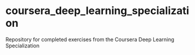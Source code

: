 # coursera_deep_learning_specialization
Repository for completed exercises from the Coursera Deep Learning Specialization
